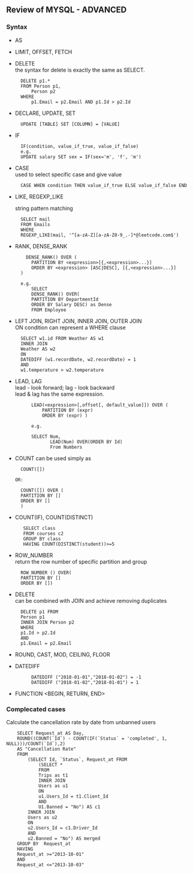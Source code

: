 ## Review of MYSQL - ADVANCED

### Syntax

* AS  

* LIMIT, OFFSET, FETCH  

* DELETE  
the syntax for delete is exactly the same as SELECT.  
        
        DELETE p1.*
        FROM Person p1,
            Person p2
        WHERE
            p1.Email = p2.Email AND p1.Id > p2.Id

* DECLARE, UPDATE, SET 

        UPDATE [TABLE] SET [COLUMN] = [VALUE]  
        
* IF   

        IF(condition, value_if_true, value_if_false)
        e.g.
        UPDATE salary SET sex = IF(sex='m', 'f', 'm')
        
        
* CASE    
used to select specific case and give value   

        CASE WHEN condition THEN value_if_true ELSE value_if_false END   


* LIKE, REGEXP_LIKE  

    string pattern matching    

        SELECT mail 
        FROM Emails 
        WHERE 
        REGEXP_LIKE(mail, '^[a-zA-Z][a-zA-Z0-9_.-]*@leetcode.com$')  


* RANK, DENSE_RANK    

          DENSE_RANK() OVER (
            PARTITION BY <expression>[{,<expression>...}]
            ORDER BY <expression> [ASC|DESC], [{,<expression>...}]
        ) 
        
        e.g. 
            SELECT 
            DENSE_RANK() OVER(
            PARTITION BY DepartmentId 
            ORDER BY Salary DESC) as Dense
            FROM Employee
      
     
* LEFT JOIN, RIGHT JOIN, INNER JOIN, OUTER JOIN  
ON condition can represent a WHERE clause  

        SELECT w1.id FROM Weather AS w1 
        INNER JOIN 
        Weather AS w2
        ON
        DATEDIFF (w1.recordDate, w2.recordDate) = 1
        AND 
        w1.temperature > w2.temperature

* LEAD, LAG   
lead - look forward; lag - look backward  
lead & lag has the same expression.  

            LEAD(<expression>[,offset[, default_value]]) OVER (  
                PARTITION BY (expr)  
                ORDER BY (expr) )  

            e.g.  
            
            SELECT Num, 
                   LEAD(Num) OVER(ORDER BY Id)
                   From Numbers 



* COUNT 
can be used simply as 

        COUNT([])
        
      OR: 
      
        COUNT([]) OVER (
        PARTITION BY [] 
        ORDER BY []
        )


* COUNT(IF), COUNT(DISTINCT)

         SELECT class
         FROM courses c2
         GROUP BY class
         HAVING COUNT(DISTINCT(student))>=5

* ROW_NUMBER   
return the row number of specific partition and group  

        ROW_NUMBER () OVER(
        PARTITION BY []
        ORDER BY [])  

* DELETE  
can be combined with JOIN and achieve removing duplicates

        DELETE p1 FROM 
        Person p1
        INNER JOIN Person p2
        WHERE 
        p1.Id > p2.Id
        AND 
        p1.Email = p2.Email 

* ROUND, CAST, MOD, CEILING, FLOOR



* DATEDIFF 
            
            DATEDIFF ("2018-01-01","2018-01-02") = -1 
            DATEDIFF ("2018-01-02","2018-01-01") = 1


* FUNCTION <BEGIN, RETURN, END>   


### Complecated cases
Calculate the cancellation rate by date from unbanned users   

        SELECT Request_at AS Day, 
        ROUND((COUNT(`Id`) - COUNT(IF(`Status` = 'completed', 1, NULL)))/COUNT(`Id`),2)
        AS "Cancellation Rate"
        FROM 
            (SELECT Id, `Status`, Request_at FROM 
                (SELECT *
                FROM 
                Trips as t1
                INNER JOIN 
                Users as u1
                ON 
                u1.Users_Id = t1.Client_Id
                AND 
                U1.Banned = "No") AS c1
            INNER JOIN 
            Users as u2
            ON 
            u2.Users_Id = c1.Driver_Id
            AND 
            u2.Banned = "No") AS merged
        GROUP BY  Request_at
        HAVING
        Request_at >="2013-10-01" 
        AND 
        Request_at <="2013-10-03" 

